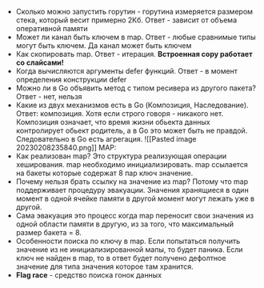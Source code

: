 - Сколько можно запустить горутин - горутина измеряется размером стека, который весит примерно 2Кб. Ответ - зависит от объема оперативной памяти
- Может ли канал быть ключем в map. Ответ - любые сравнимые типы могут быть ключем. Да канал может быть ключем
- Как скопировать map. Ответ - итерация. **Встроенная copy работает со слайсами!**
- Когда вычисляются аргументы defer функций. Ответ - в момент определения конструкции defer
- Можно ли в Go объявить метод с типом ресивера из другого пакета? Ответ - нет, нельзя
- Какие из двух механизмов есть в Go (Композиция, Наследование). Ответ: композиция. Хотя если строго говоря - никакого нет. Композиция означает, что время жизни обьекта данных контролирует обьект родитель, а в Go это может быть не правдой. Следовательно в Go есть агрегация.
![[Pasted image 20230208235840.png]]
MAP:
- Как реализован map? Это структура реализующая операции хеширования. map необходимо инициализировать. map ссылается на бакеты которые содержат 8 пар ключ значение.
- Почему нельзя брать ссылку на значение из map? Потому что map поддерживает процедуру эвакуации. Значения хранящиеся в один момент в одной ячейке памяти в другой момент могут лежать уже в другой.
- Сама эвакуация это процесс когда map переносит свои значения из одной области памяти в другую, из за того, что максимальный размер бакета = 8.
- Особенности поиска по ключу в map. Если попытаться получить значение из не инициализированной мапы, то будет паника. Если ключ не найден в map, то в ответ будет получено дефолтное значение для типа значения которое там хранится.
- **Flag race** - средство поиска гонок данных